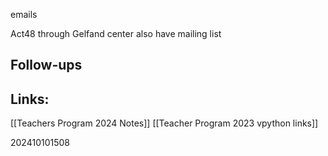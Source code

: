 
emails

Act48 through Gelfand center also have mailing list



## Follow-ups


## Links: 
[[Teachers Program 2024 Notes]]
[[Teacher Program 2023 vpython links]]



202410101508
